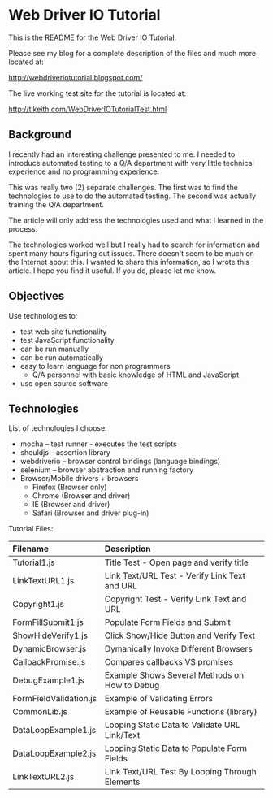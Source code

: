Web Driver IO Tutorial
======================

This is the README for the Web Driver IO Tutorial.

Please see my blog for a complete description of the files and much more
located at:

http://webdriveriotutorial.blogspot.com/

The live working test site for the tutorial is located at:

http://tlkeith.com/WebDriverIOTutorialTest.html


## Background

I recently had an interesting challenge presented to me. I needed to introduce automated testing to a Q/A department with very little technical experience and no programming experience. 

This was really two (2) separate challenges. The first was to find the technologies to use to do the automated testing. The second was actually training the Q/A department. 

The article will only address the technologies used and what I learned in the process. 

The technologies worked well but I really had to search for information and spent many hours figuring out issues. There doesn't seem to be much on the Internet about this.
I wanted to share this information, so I wrote this article. I hope you find it useful. If you do, please let me know.

## Objectives

Use technologies to:

* test web site functionality
* test JavaScript functionality
* can be run manually
* can be run automatically
* easy to learn language for non programmers
	* Q/A personnel with basic knowledge of HTML and JavaScript
* use open source software

## Technologies

List of technologies I choose:

* mocha – test runner - executes the test scripts
* shouldjs – assertion library
* webdriverio – browser control bindings (language bindings)
* selenium – browser abstraction and running factory
* Browser/Mobile drivers + browsers 
	* Firefox (Browser only)
	* Chrome (Browser and driver)
	* IE (Browser and driver)
	* Safari (Browser and driver plug-in)

Tutorial Files:

| Filename             | Description                                     |
| :---------------------|:------------------------------------------------|
| Tutorial1.js 				  | Title Test - Open page and verify title
| LinkTextURL1.js 		  | Link Text/URL Test - Verify Link Text and URL
| Copyright1.js 			  | Copyright Test - Verify Link Text and URL
| FormFillSubmit1.js 	  | Populate Form Fields and Submit
| ShowHideVerify1.js 	  | Click Show/Hide Button and Verify Text
| DynamicBrowser.js     | Dymanically Invoke Different Browsers
| CallbackPromise.js    | Compares callbacks VS promises
| DebugExample1.js      | Example Shows Several Methods on How to Debug
| FormFieldValidation.js| Example of Validating Errors
| CommonLib.js          | Example of Reusable Functions (library)
| DataLoopExample1.js   | Looping Static Data to Validate URL Link/Text
| DataLoopExample2.js   | Looping Static Data to Populate Form Fields
| LinkTextURL2.js       | Link Text/URL Test By Looping Through Elements



